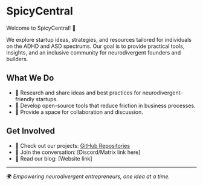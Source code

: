 # SpicyCentral

Welcome to SpicyCentral! 🎉

We explore startup ideas, strategies, and resources tailored for individuals on the ADHD and ASD spectrums. Our goal is to provide practical tools, insights, and an inclusive community for neurodivergent founders and builders.

## What We Do
- 🧠 Research and share ideas and best practices for neurodivergent-friendly startups.
- 🚀 Develop open-source tools that reduce friction in business processes.
- 🤝 Provide a space for collaboration and discussion.

## Get Involved
- 📌 Check out our projects: [GitHub Repositories](https://github.com/SpicyCentral)
- 💬 Join the conversation: [Discord/Matrix link here]
- 📝 Read our blog: [Website link]

---
🌍 *Empowering neurodivergent entrepreneurs, one idea at a time.*
